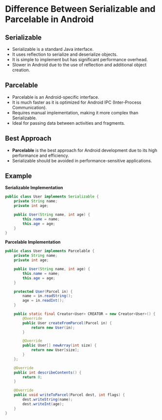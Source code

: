 # Difference Between Serializable and Parcelable in Android

## Serializable
- Serializable is a standard Java interface.
- It uses reflection to serialize and deserialize objects.
- It is simple to implement but has significant performance overhead.
- Slower in Android due to the use of reflection and additional object creation.

## Parcelable
- Parcelable is an Android-specific interface.
- It is much faster as it is optimized for Android IPC (Inter-Process Communication).
- Requires manual implementation, making it more complex than Serializable.
- Ideal for passing data between activities and fragments.

## Best Approach
- **Parcelable** is the best approach for Android development due to its high performance and efficiency.
- Serializable should be avoided in performance-sensitive applications.

## Example

**Serializable Implementation**
```java
public class User implements Serializable {
    private String name;
    private int age;

    public User(String name, int age) {
        this.name = name;
        this.age = age;
    }
}
```

**Parcelable Implementation**
```java
public class User implements Parcelable {
    private String name;
    private int age;

    public User(String name, int age) {
        this.name = name;
        this.age = age;
    }

    protected User(Parcel in) {
        name = in.readString();
        age = in.readInt();
    }

    public static final Creator<User> CREATOR = new Creator<User>() {
        @Override
        public User createFromParcel(Parcel in) {
            return new User(in);
        }

        @Override
        public User[] newArray(int size) {
            return new User[size];
        }
    };

    @Override
    public int describeContents() {
        return 0;
    }

    @Override
    public void writeToParcel(Parcel dest, int flags) {
        dest.writeString(name);
        dest.writeInt(age);
    }
}
```
